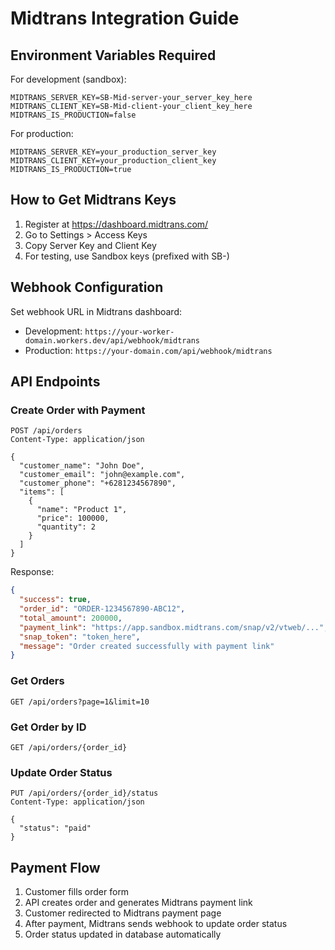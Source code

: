 # Midtrans Integration Guide

## Environment Variables Required

For development (sandbox):
```
MIDTRANS_SERVER_KEY=SB-Mid-server-your_server_key_here
MIDTRANS_CLIENT_KEY=SB-Mid-client-your_client_key_here
MIDTRANS_IS_PRODUCTION=false
```

For production:
```
MIDTRANS_SERVER_KEY=your_production_server_key
MIDTRANS_CLIENT_KEY=your_production_client_key
MIDTRANS_IS_PRODUCTION=true
```

## How to Get Midtrans Keys

1. Register at https://dashboard.midtrans.com/
2. Go to Settings > Access Keys
3. Copy Server Key and Client Key
4. For testing, use Sandbox keys (prefixed with SB-)

## Webhook Configuration

Set webhook URL in Midtrans dashboard:
- Development: `https://your-worker-domain.workers.dev/api/webhook/midtrans`
- Production: `https://your-domain.com/api/webhook/midtrans`

## API Endpoints

### Create Order with Payment
```
POST /api/orders
Content-Type: application/json

{
  "customer_name": "John Doe",
  "customer_email": "john@example.com",
  "customer_phone": "+6281234567890",
  "items": [
    {
      "name": "Product 1",
      "price": 100000,
      "quantity": 2
    }
  ]
}
```

Response:
```json
{
  "success": true,
  "order_id": "ORDER-1234567890-ABC12",
  "total_amount": 200000,
  "payment_link": "https://app.sandbox.midtrans.com/snap/v2/vtweb/...",
  "snap_token": "token_here",
  "message": "Order created successfully with payment link"
}
```

### Get Orders
```
GET /api/orders?page=1&limit=10
```

### Get Order by ID
```
GET /api/orders/{order_id}
```

### Update Order Status
```
PUT /api/orders/{order_id}/status
Content-Type: application/json

{
  "status": "paid"
}
```

## Payment Flow

1. Customer fills order form
2. API creates order and generates Midtrans payment link
3. Customer redirected to Midtrans payment page
4. After payment, Midtrans sends webhook to update order status
5. Order status updated in database automatically

